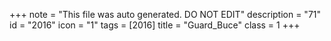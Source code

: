 +++
note = "This file was auto generated. DO NOT EDIT"
description = "71"
id = "2016"
icon = "1"
tags = [2016]
title = "Guard_Buce"
class = 1
+++
